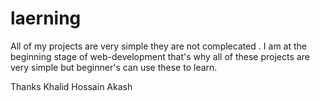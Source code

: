 # laerning
All of my projects are very simple they are not complecated .
I am at the beginning stage of web-development that's why all of these projects are very simple but beginner's can use these to learn.

Thanks
Khalid Hossain Akash
